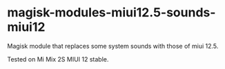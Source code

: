 # magisk-modules-miui12.5-sounds-miui12

Magisk module that replaces some system sounds with those of miui 12.5. 

Tested on Mi Mix 2S MIUI 12 stable.

